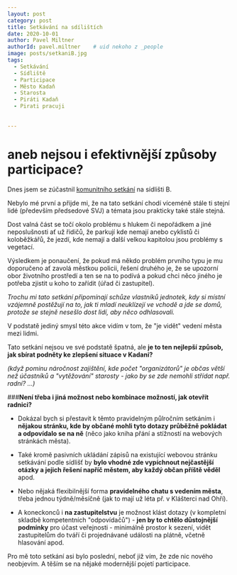 ```yaml
---
layout: post
category: post
title: Setkávání na sdílištích   
date: 2020-10-01
author: Pavel Miltner
authorId: pavel.miltner    # uid nekoho z _people
image: posts/setkaniB.jpg
tags:
  - Setkávání
  - Sídliště
  - Participace
  - Město Kadaň
  - Starosta
  - Piráti Kadaň
  - Pirati pracuji
  
  
---
```


# aneb nejsou i efektivnější způsoby participace?  

Dnes jsem se zúčastnil [komunitního setkání](http://www.setkavanikadan.cz/uvodni-strana) na sídlišti B. 

Nebylo mé první a přijde mi, že na tato setkání chodí víceméně stále ti stejní lidé (především předsedové SVJ) a témata jsou prakticky také stále stejná. 

Dost valná část se točí okolo problému s hlukem či nepořádkem a jiné neposlušnosti ať už řidičů, že parkují kde nemají anebo cyklistů či koloběžkářů, že jezdí, kde nemají a další velkou kapitolou jsou problémy s vegetací. 

Výsledkem je ponaučení, že pokud má někdo problém prvního typu je mu doporučeno ať zavolá městkou policii, řešení druhého je, že se upozorní obor životního prostředí a ten se na to podívá a pokud chci něco jiného je potřeba zjistit u koho to zařídit (úřad či zastupitel).

*Trochu mi tato setkání připomínají schůze vlastníků jednotek, kdy si místní vzájemně postěžují na to, jak ti mladí neuklízejí ve vchodě a jde se domů, protože se stejně nesešlo dost lidí, aby něco odhlasovali.* 

V podstatě jediný smysl této akce vidím v tom, že "je vidět" vedení města mezi lidmi. 

Tato setkání nejsou ve své podstatě špatná, ale **je to ten nejlepší způsob, jak sbírat podněty ke zlepšení situace v Kadani?**

*(když pominu náročnost zajištění, kde počet "organizátorů" je občas větší než účastníků a "vytěžování" starosty - jako by se zde nemohli střídat např. radní? ...)*

###**Není třeba i jiná možnost nebo kombinace možností, jak otevřít radnici?** 

- Dokázal bych si přestavit k těmto pravidelným půlročním setkáním i **nějakou stránku, kde by občané mohli tyto dotazy průběžně pokládat a odpovídalo se na ně** 
(něco jako kniha přání a stížností na webových stránkách města). 

- Také kromě pasivních ukládání zápisů na existující webovou stránku setkávání podle sídlišť by **bylo vhodné zde vypíchnout nejčastější otázky a jejich řešení napříč městem, aby každý občan příště věděl** apod. 

- Nebo nějaká flexibilnější forma **pravidelného chatu s vedením města**, třeba jednou týdně/měsíčně (jak to mají už léta př. v Klášterci nad Ohří).

- A koneckonců i **na zastupitelstvu** je možnost klást dotazy (v kompletní skladbě kompetentních "odpovídačů") - **jen by to chtělo důstojnější podmínky** pro účast
veřejnosti - minimálně prostor k sezení, vidět zastupitelům do tváří či projednávané události na plátně, včetně hlasování apod.

Pro mě toto setkání asi bylo poslední, neboť již vím, že zde nic nového neobjevím. 
A těším se na nějaké modernější pojetí participace. 


